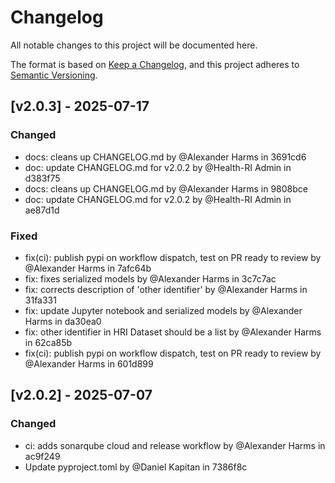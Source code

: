# Changelog

All notable changes to this project will be documented here.

The format is based on [Keep a Changelog](https://keepachangelog.com/en/1.1.0/), and this project adheres to [Semantic Versioning](https://semver.org/spec/v2.0.0.html).


## [v2.0.3] - 2025-07-17

### Changed
- docs: cleans up CHANGELOG.md by @Alexander Harms in 3691cd6
- doc: update CHANGELOG.md for v2.0.2 by @Health-RI Admin in d383f75
- docs: cleans up CHANGELOG.md by @Alexander Harms in 9808bce
- doc: update CHANGELOG.md for v2.0.2 by @Health-RI Admin in ae87d1d


### Fixed
- fix(ci): publish pypi on workflow dispatch, test on PR ready to review by @Alexander Harms in 7afc64b
- fix: fixes serialized models by @Alexander Harms in 3c7c7ac
- fix: corrects description of 'other identifier' by @Alexander Harms in 31fa331
- fix: update Jupyter notebook and serialized models by @Alexander Harms in da30ea0
- fix: other identifier in HRI Dataset should be a list by @Alexander Harms in 62ca85b
- fix(ci): publish pypi on workflow dispatch, test on PR ready to review by @Alexander Harms in 601d899


## [v2.0.2] - 2025-07-07

### Changed
- ci: adds sonarqube cloud and release workflow by @Alexander Harms in ac9f249
- Update pyproject.toml by @Daniel Kapitan in 7386f8c
